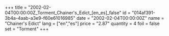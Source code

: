 +++
title = "2002-02-04T00:00:00Z_Torment_Chainer's_Edict_[en_es]_false"
id = "014af391-3b4a-4aab-a3e9-f60e61016985"
date = "2002-02-04T00:00:00Z"
name = "Chainer's Edict"
lang = ["en","es"]
price = "2.87"
quantity = 4
foil = false
set = "Torment"
+++
